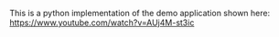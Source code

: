 This is a python implementation of the demo application shown here:
https://www.youtube.com/watch?v=AUj4M-st3ic
